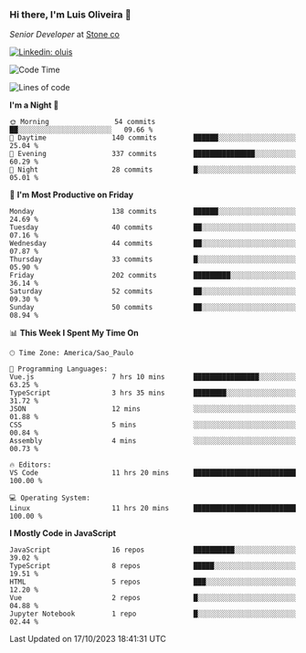 ### Hi there, I'm Luis Oliveira 👋
*Senior Developer* at [Stone co](https://www.stone.com.br)  

[![Linkedin: oluis](https://img.shields.io/badge/-ooluis-blue?style=flat-square&logo=Linkedin&logoColor=white&link=https://www.linkedin.com/in/ooluis)](https://www.linkedin.com/in/ooluis/)

<!--START_SECTION:waka-->
![Code Time](http://img.shields.io/badge/Code%20Time-3%2C471%20hrs%2039%20mins-blue)

![Lines of code](https://img.shields.io/badge/From%20Hello%20World%20I%27ve%20Written-340.9%20thousand%20lines%20of%20code-blue)

**I'm a Night 🦉** 

```text
🌞 Morning                54 commits          ██░░░░░░░░░░░░░░░░░░░░░░░   09.66 % 
🌆 Daytime                140 commits         ██████░░░░░░░░░░░░░░░░░░░   25.04 % 
🌃 Evening                337 commits         ███████████████░░░░░░░░░░   60.29 % 
🌙 Night                  28 commits          █░░░░░░░░░░░░░░░░░░░░░░░░   05.01 % 
```
📅 **I'm Most Productive on Friday** 

```text
Monday                   138 commits         ██████░░░░░░░░░░░░░░░░░░░   24.69 % 
Tuesday                  40 commits          ██░░░░░░░░░░░░░░░░░░░░░░░   07.16 % 
Wednesday                44 commits          ██░░░░░░░░░░░░░░░░░░░░░░░   07.87 % 
Thursday                 33 commits          █░░░░░░░░░░░░░░░░░░░░░░░░   05.90 % 
Friday                   202 commits         █████████░░░░░░░░░░░░░░░░   36.14 % 
Saturday                 52 commits          ██░░░░░░░░░░░░░░░░░░░░░░░   09.30 % 
Sunday                   50 commits          ██░░░░░░░░░░░░░░░░░░░░░░░   08.94 % 
```


📊 **This Week I Spent My Time On** 

```text
🕑︎ Time Zone: America/Sao_Paulo

💬 Programming Languages: 
Vue.js                   7 hrs 10 mins       ████████████████░░░░░░░░░   63.25 % 
TypeScript               3 hrs 35 mins       ████████░░░░░░░░░░░░░░░░░   31.72 % 
JSON                     12 mins             ░░░░░░░░░░░░░░░░░░░░░░░░░   01.88 % 
CSS                      5 mins              ░░░░░░░░░░░░░░░░░░░░░░░░░   00.84 % 
Assembly                 4 mins              ░░░░░░░░░░░░░░░░░░░░░░░░░   00.73 % 

🔥 Editors: 
VS Code                  11 hrs 20 mins      █████████████████████████   100.00 % 

💻 Operating System: 
Linux                    11 hrs 20 mins      █████████████████████████   100.00 % 
```

**I Mostly Code in JavaScript** 

```text
JavaScript               16 repos            ██████████░░░░░░░░░░░░░░░   39.02 % 
TypeScript               8 repos             █████░░░░░░░░░░░░░░░░░░░░   19.51 % 
HTML                     5 repos             ███░░░░░░░░░░░░░░░░░░░░░░   12.20 % 
Vue                      2 repos             █░░░░░░░░░░░░░░░░░░░░░░░░   04.88 % 
Jupyter Notebook         1 repo              █░░░░░░░░░░░░░░░░░░░░░░░░   02.44 % 
```




 Last Updated on 17/10/2023 18:41:31 UTC
<!--END_SECTION:waka-->
